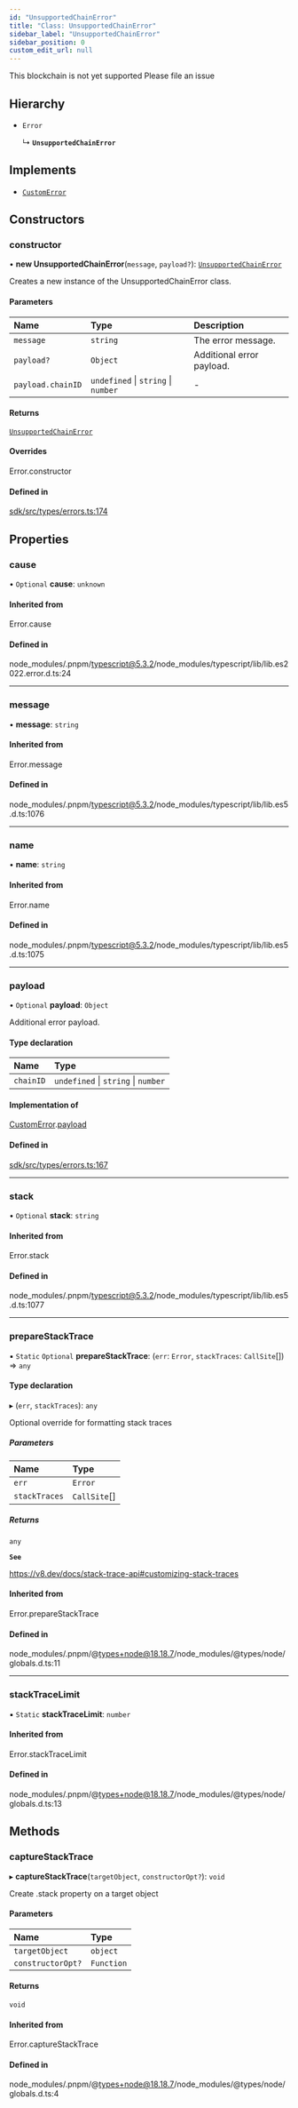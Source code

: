 ```yaml
---
id: "UnsupportedChainError"
title: "Class: UnsupportedChainError"
sidebar_label: "UnsupportedChainError"
sidebar_position: 0
custom_edit_url: null
---
```


This blockchain is not yet supported
Please file an issue

## Hierarchy

- `Error`

  ↳ **`UnsupportedChainError`**

## Implements

- [`CustomError`](../interfaces/CustomError.md)

## Constructors

### constructor

• **new UnsupportedChainError**(`message`, `payload?`): [`UnsupportedChainError`](UnsupportedChainError.md)

Creates a new instance of the UnsupportedChainError class.

#### Parameters

| Name              | Type                                | Description               |
| :---------------- | :---------------------------------- | :------------------------ |
| `message`         | `string`                            | The error message.        |
| `payload?`        | `Object`                            | Additional error payload. |
| `payload.chainID` | `undefined` \| `string` \| `number` | -                         |

#### Returns

[`UnsupportedChainError`](UnsupportedChainError.md)

#### Overrides

Error.constructor

#### Defined in

[sdk/src/types/errors.ts:174](https://github.com/hypercerts-org/hypercerts/blob/e194fdd/sdk/src/types/errors.ts#L174)

## Properties

### cause

• `Optional` **cause**: `unknown`

#### Inherited from

Error.cause

#### Defined in

node_modules/.pnpm/typescript@5.3.2/node_modules/typescript/lib/lib.es2022.error.d.ts:24

---

### message

• **message**: `string`

#### Inherited from

Error.message

#### Defined in

node_modules/.pnpm/typescript@5.3.2/node_modules/typescript/lib/lib.es5.d.ts:1076

---

### name

• **name**: `string`

#### Inherited from

Error.name

#### Defined in

node_modules/.pnpm/typescript@5.3.2/node_modules/typescript/lib/lib.es5.d.ts:1075

---

### payload

• `Optional` **payload**: `Object`

Additional error payload.

#### Type declaration

| Name      | Type                                |
| :-------- | :---------------------------------- |
| `chainID` | `undefined` \| `string` \| `number` |

#### Implementation of

[CustomError](../interfaces/CustomError.md).[payload](../interfaces/CustomError.md#payload)

#### Defined in

[sdk/src/types/errors.ts:167](https://github.com/hypercerts-org/hypercerts/blob/e194fdd/sdk/src/types/errors.ts#L167)

---

### stack

• `Optional` **stack**: `string`

#### Inherited from

Error.stack

#### Defined in

node_modules/.pnpm/typescript@5.3.2/node_modules/typescript/lib/lib.es5.d.ts:1077

---

### prepareStackTrace

▪ `Static` `Optional` **prepareStackTrace**: (`err`: `Error`, `stackTraces`: `CallSite`[]) => `any`

#### Type declaration

▸ (`err`, `stackTraces`): `any`

Optional override for formatting stack traces

##### Parameters

| Name          | Type         |
| :------------ | :----------- |
| `err`         | `Error`      |
| `stackTraces` | `CallSite`[] |

##### Returns

`any`

**`See`**

https://v8.dev/docs/stack-trace-api#customizing-stack-traces

#### Inherited from

Error.prepareStackTrace

#### Defined in

node_modules/.pnpm/@types+node@18.18.7/node_modules/@types/node/globals.d.ts:11

---

### stackTraceLimit

▪ `Static` **stackTraceLimit**: `number`

#### Inherited from

Error.stackTraceLimit

#### Defined in

node_modules/.pnpm/@types+node@18.18.7/node_modules/@types/node/globals.d.ts:13

## Methods

### captureStackTrace

▸ **captureStackTrace**(`targetObject`, `constructorOpt?`): `void`

Create .stack property on a target object

#### Parameters

| Name              | Type       |
| :---------------- | :--------- |
| `targetObject`    | `object`   |
| `constructorOpt?` | `Function` |

#### Returns

`void`

#### Inherited from

Error.captureStackTrace

#### Defined in

node_modules/.pnpm/@types+node@18.18.7/node_modules/@types/node/globals.d.ts:4
